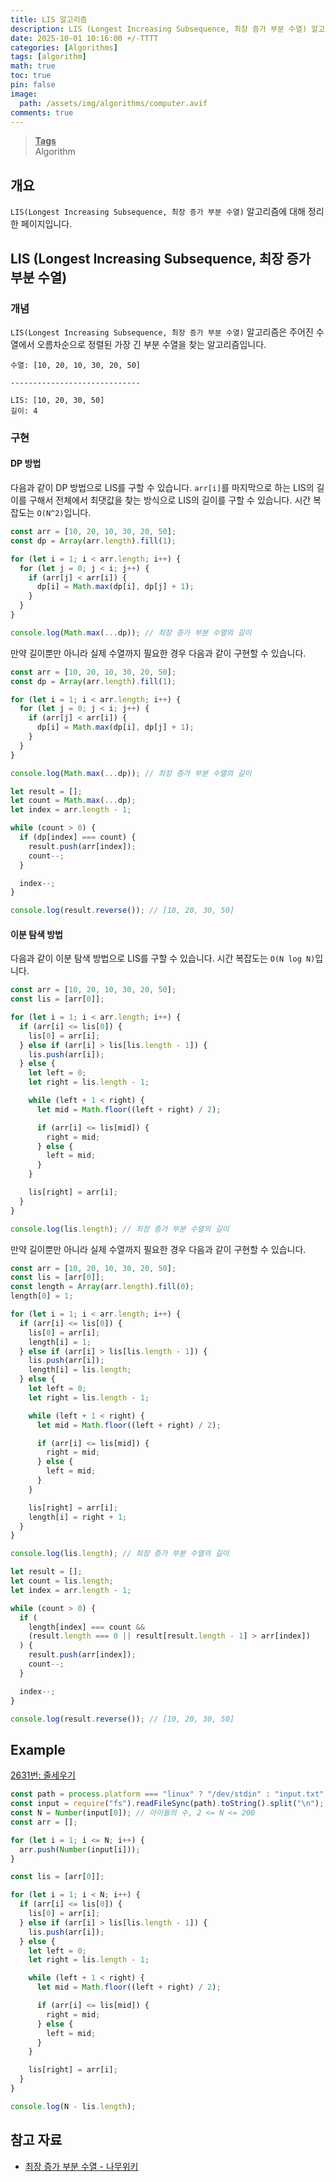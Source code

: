 ```yaml
---
title: LIS 알고리즘
description: LIS (Longest Increasing Subsequence, 최장 증가 부분 수열) 알고리즘에 대해 정리한 페이지입니다.
date: 2025-10-01 10:16:00 +/-TTTT
categories: [Algorithms]
tags: [algorithm]
math: true
toc: true
pin: false
image:
  path: /assets/img/algorithms/computer.avif
comments: true
---
```


<blockquote class="prompt-info"><p><strong><u>Tags</u></strong> <br />
Algorithm</p></blockquote>

## 개요

`LIS(Longest Increasing Subsequence, 최장 증가 부분 수열)` 알고리즘에 대해 정리한 페이지입니다.

## LIS (Longest Increasing Subsequence, 최장 증가 부분 수열)

### 개념

`LIS(Longest Increasing Subsequence, 최장 증가 부분 수열)` 알고리즘은 주어진 수열에서 오름차순으로 정렬된 가장 긴 부분 수열을 찾는 알고리즘입니다.

```text
수열: [10, 20, 10, 30, 20, 50]

-----------------------------

LIS: [10, 20, 30, 50]
길이: 4
```

### 구현

#### DP 방법

다음과 같이 DP 방법으로 LIS를 구할 수 있습니다. `arr[i]`를 마지막으로 하는 LIS의 길이를 구해서 전체에서 최댓값을 찾는 방식으로 LIS의 길이를 구할 수 있습니다. 시간 복잡도는 `O(N^2)`입니다.

```javascript
const arr = [10, 20, 10, 30, 20, 50];
const dp = Array(arr.length).fill(1);

for (let i = 1; i < arr.length; i++) {
  for (let j = 0; j < i; j++) {
    if (arr[j] < arr[i]) {
      dp[i] = Math.max(dp[i], dp[j] + 1);
    }
  }
}

console.log(Math.max(...dp)); // 최장 증가 부분 수열의 길이
```

만약 길이뿐만 아니라 실제 수열까지 필요한 경우 다음과 같이 구현할 수 있습니다.

```javascript
const arr = [10, 20, 10, 30, 20, 50];
const dp = Array(arr.length).fill(1);

for (let i = 1; i < arr.length; i++) {
  for (let j = 0; j < i; j++) {
    if (arr[j] < arr[i]) {
      dp[i] = Math.max(dp[i], dp[j] + 1);
    }
  }
}

console.log(Math.max(...dp)); // 최장 증가 부분 수열의 길이

let result = [];
let count = Math.max(...dp);
let index = arr.length - 1;

while (count > 0) {
  if (dp[index] === count) {
    result.push(arr[index]);
    count--;
  }

  index--;
}

console.log(result.reverse()); // [10, 20, 30, 50]
```

#### 이분 탐색 방법

다음과 같이 이분 탐색 방법으로 LIS를 구할 수 있습니다. 시간 복잡도는 `O(N log N)`입니다.

```javascript
const arr = [10, 20, 10, 30, 20, 50];
const lis = [arr[0]];

for (let i = 1; i < arr.length; i++) {
  if (arr[i] <= lis[0]) {
    lis[0] = arr[i];
  } else if (arr[i] > lis[lis.length - 1]) {
    lis.push(arr[i]);
  } else {
    let left = 0;
    let right = lis.length - 1;

    while (left + 1 < right) {
      let mid = Math.floor((left + right) / 2);

      if (arr[i] <= lis[mid]) {
        right = mid;
      } else {
        left = mid;
      }
    }

    lis[right] = arr[i];
  }
}

console.log(lis.length); // 최장 증가 부분 수열의 길이
```

만약 길이뿐만 아니라 실제 수열까지 필요한 경우 다음과 같이 구현할 수 있습니다.

```javascript
const arr = [10, 20, 10, 30, 20, 50];
const lis = [arr[0]];
const length = Array(arr.length).fill(0);
length[0] = 1;

for (let i = 1; i < arr.length; i++) {
  if (arr[i] <= lis[0]) {
    lis[0] = arr[i];
    length[i] = 1;
  } else if (arr[i] > lis[lis.length - 1]) {
    lis.push(arr[i]);
    length[i] = lis.length;
  } else {
    let left = 0;
    let right = lis.length - 1;

    while (left + 1 < right) {
      let mid = Math.floor((left + right) / 2);

      if (arr[i] <= lis[mid]) {
        right = mid;
      } else {
        left = mid;
      }
    }

    lis[right] = arr[i];
    length[i] = right + 1;
  }
}

console.log(lis.length); // 최장 증가 부분 수열의 길이

let result = [];
let count = lis.length;
let index = arr.length - 1;

while (count > 0) {
  if (
    length[index] === count &&
    (result.length === 0 || result[result.length - 1] > arr[index])
  ) {
    result.push(arr[index]);
    count--;
  }

  index--;
}

console.log(result.reverse()); // [10, 20, 30, 50]
```

## Example

<a href="https://www.acmicpc.net/problem/2631" target="_blank">2631번: 줄세우기</a>

```javascript
const path = process.platform === "linux" ? "/dev/stdin" : "input.txt";
const input = require("fs").readFileSync(path).toString().split("\n");
const N = Number(input[0]); // 아이들의 수, 2 <= N <= 200
const arr = [];

for (let i = 1; i <= N; i++) {
  arr.push(Number(input[i]));
}

const lis = [arr[0]];

for (let i = 1; i < N; i++) {
  if (arr[i] <= lis[0]) {
    lis[0] = arr[i];
  } else if (arr[i] > lis[lis.length - 1]) {
    lis.push(arr[i]);
  } else {
    let left = 0;
    let right = lis.length - 1;

    while (left + 1 < right) {
      let mid = Math.floor((left + right) / 2);

      if (arr[i] <= lis[mid]) {
        right = mid;
      } else {
        left = mid;
      }
    }

    lis[right] = arr[i];
  }
}

console.log(N - lis.length);
```

## 참고 자료

- <a href="https://namu.wiki/w/최장%20증가%20부분%20수열" target="_blank">최장 증가 부분 수열 - 나무위키</a>
